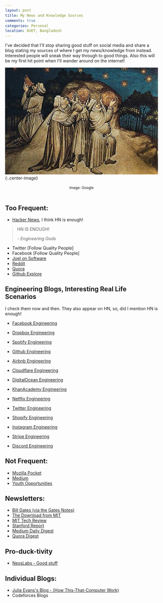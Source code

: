 ```yaml
---
layout: post
title: My News and Knowledge Sources
comments: true
categories: Personal
location: DUET, Bangladesh
---
```


I've decided that I'll stop sharing good stuff on social media and share a blog stating my sources of where I get my news/knowledge from instead. Interested people will sneak their way through to good things. Also this will be my first hit point when I'll wander around on the internet!

![Stargazers](/post_images/2021/Jun/stargazers.jpg){:.center-image}
<center> <small>Image: Google</small> </center> <br>


## Too Frequent:

- [Hacker News](http://news.ycombinator.com/), I think HN is enough!

> HN IS ENOUGH!
>
> <cite>- Engineering Gods</cite>

- Twitter  [Follow Quality People]
- Facebook [Follow Quality People]
- [Joel on Software](https://www.joelonsoftware.com/)
- [Reddit](http://reddit.com/)
- [Quora](http://quora.com/)
- [Github Explore](https://github.com/explore)

## Engineering Blogs, Interesting Real Life Scenarios
I check them now and then. They also appear on HN, so, did I mention HN is enough!

- [Facebook Engineering](https://engineering.fb.com/)
- [Dropbox Engineering](https://dropbox.tech/)
- [Spotify Engineering](https://engineering.atspotify.com/)
- [Github Engineering](https://github.blog/category/engineering/)
- [Airbnb Engineering](https://medium.com/airbnb-engineering)
- [Cloudflare Engineering](https://blog.cloudflare.com/)
- [DigitalOcean Engineering](https://www.digitalocean.com/blog/tag/engineering/?)
- [KhanAcademy Engineering](https://blog.khanacademy.org/engineering/)
- [Netflix Engineering](https://netflixtechblog.com/)
- [Twitter Engineering](https://blog.twitter.com/engineering/en_us)

- [Shopify Engineering](https://shopify.engineering/)
- [Instagram Engineering](https://instagram-engineering.com/)
- [Stripe Engineering](https://stripe.com/blog)
- [Discord Engineering](https://blog.discord.com/engineering-posts/home)


## Not Frequent:

- [Mozilla Pocket](https://getpocket.com/explore/)
- [Medium](https://medium.com/)
- [Youth Opportunities](https://www.youthop.com/)

## Newsletters:

- [Bill Gates (via the Gates Notes)](https://www.gatesnotes.com/)
- [The Download from MIT](https://www.technologyreview.com/the-download/)
- [MIT Tech Review](https://go.technologyreview.com/newsletters)
- [Stanford Report](https://news.stanford.edu/stanford-report/)
- [Medium Daily Digest](https://medium.com/@ExtendedDigest)
- [Quora Digest](https://www.quora.com/settings/notifications)

## Pro-duck-tivity
- [NessLabs - Good stuff](https://nesslabs.com/)

## Individual Blogs: 

- [Julia Evans's Blog - (How This-That-Computer Work)](https://jvns.ca/)
- Codeforces Blogs

